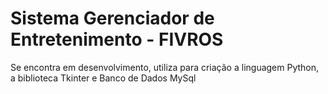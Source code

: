 # Sistema Gerenciador de Entretenimento - FIVROS
 Se encontra em desenvolvimento, utiliza para criação a linguagem Python, a biblioteca Tkinter e Banco de Dados MySql
